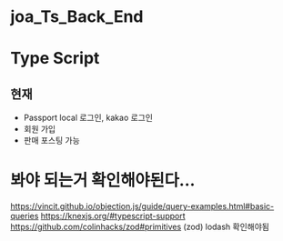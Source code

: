 # joa_Ts_Back_End
# Type Script 
## 현재
* Passport local 로그인, kakao 로그인
* 회원 가입
* 판매 포스팅 가능




# 봐야 되는거 확인해야된다...
https://vincit.github.io/objection.js/guide/query-examples.html#basic-queries
https://knexjs.org/#typescript-support
https://github.com/colinhacks/zod#primitives (zod)
lodash 확인해야됨
